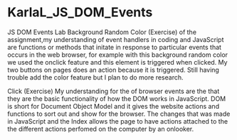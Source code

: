 # KarlaL_JS_DOM_Events
JS DOM Events Lab
Background Random Color (Exercise)
 of the assignment,my understanding of event handlers in coding and JavaScript are functions or methods that initate in response to particular events that occurs in the web browser, for example with this background random color we used the onclick feature and this element is triggered when clicked. My two buttons on pages does an action because it is triggered. Still having trouble add the color feature but I plan to do more research. 

 Click (Exercise)
 My understanding for the of browser events are the that they are the basic functionality of how the DOM works in JavaScript. DOM is short for Document Object Model and it gives the website actions and functions to sort out and show for the browser. The changes that was made in JavaScript and the Index allows the page to have actions attached to the the different actions perfomed on the computer by an onlooker. 